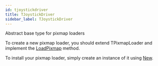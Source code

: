```yaml
---
id: tjoystickdriver
title: TJoystickDriver
sidebar_label: TJoystickDriver
---
```


Abstract base type for pixmap loaders



To create a new pixmap loader, you should extend TPixmapLoader and implement the [LoadPixmap](../../../brl/brl.pixmap/#method-loadpixmap-tpixmap-stream-tstream-abstract) method.

To install your pixmap loader, simply create an instance of it using [New](../../../brl/brl.blitz/#new)</font>.


